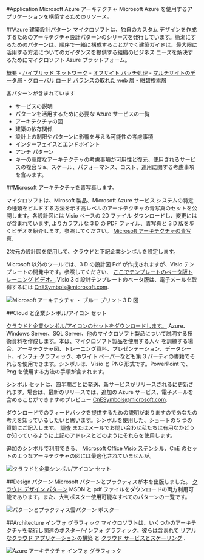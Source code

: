 <properties 
	pageTitle="Application Architecture on Microsoft Azure" 
	description="Architecture overview that covers common design patterns" 
	services="" 
	documentationCenter="" 
	authors="Rboucher" 
	manager="jwhit" 
	editor="mattshel"/>

<tags 
	ms.service="multiple" 
	ms.workload="na" 
	ms.tgt_pltfrm="na" 
	ms.devlang="na" 
	ms.topic="article" 
	ms.date="07/06/2015" 
	ms.author="robb"/>

#Application Microsoft Azure アーキテクチャ
Microsoft Azure を使用するアプリケーションを構築するためのリソース。

##Azure 建築設計パターン
マイクロソフトは、独自のカスタム デザインを作成するためのアーキテクチャ設計パターンのシリーズを発行しています。簡潔にするためのパターンは、順序で一緒に構成することがでく建築ガイドは、最大限に活用する方法についてのガイダンスを提供する組織のビジネス ニーズを解決するためにマイクロソフト Azure プラットフォーム。


[概要](../azure-architectures-cpif-overview/) - 
[ハイブリッド ネットワーク](../azure-architectures-cpif-infrastructure-hybrid-networking/) - 
[オフサイト バッチ処理](../azure-architectures-cpif-foundation-offsite-batch-processing-tier/) -
[マルチサイトのデータ層](../azure-architectures-cpif-foundation-multi-site-data-tier/) -
[グローバル ロード バランスの取れた web 層](../azure-architectures-cpif-foundation-global-load-balanced-web-tier/) -
[紺碧検索層](../azure-architectures-cpif-foundation-azure-search-tier/)
 
各パターンが含まれています
 
- サービスの説明
- パターンを活用するために必要な Azure サービスの一覧
- アーキテクチャの図
- 建築の依存関係
- 設計上の制限やパターンに影響を与える可能性の考慮事項
- インターフェイスとエンドポイント
- アンチ パターン
- キーの高度なアーキテクチャの考慮事項が可用性と復元、使用されるサービスの複合 Sla、スケール、パフォーマンス、コスト、運用に関する考慮事項を含みます。

##Microsoft アーキテクチャを青写真します。

マイクロソフトは、Mirosoft 製品、Microsoft Azure サービス システムの特定の種類をビルドする方法を示す高レベルのアーキテクチャの青写真のセットを公開します。各設計図には Visio ベースの 2D ファイル ダウンロードし、変更にはが含まれています, よりカラフルな 3 D の PDF ファイル、青写真と 3 D 版を歩くビデオを紹介します。参照してください。 
[Microsoft アーキテクチャの青写真](http://msdn.microsoft.com/dn630664). 

2次元の設計図を使用して、クラウドと下記企業シンボルを設定します。  

Microsoft 以外のツールでは、3 D の設計図 Pdf が作成されますが、Visio テンプレートの開発中です。参照してください、 [ここでテンプレートのベータ版トレーニング ビデオ。](http://aka.ms/3dBlueprintTemplate).Visio 3 d 設計テンプレートのベータ版は、電子メールを取得するには [CnESymbols@microsoft.com](mailto:CnESymbols@microsoft.com). 

![Microsoft アーキテクチャ ・ ブルー プリント 3 D 図](./media/architecture-overview/BluePrintThumb.jpg)

##Cloud と企業シンボル/アイコン セット

[クラウドと企業シンボル/アイコンのセットをダウンロードします。](http://aka.ms/CnESymbols) Azure、Windows Server、SQL Server、他のマイクロソフト製品について説明する技術資料を作成します。本は、マイクロソフト製品を使用する人々 を訓練する場合、アーキテクチャ図、トレーニング資料、プレゼンテーション、データシート、インフォ グラフィック、ホワイト ペーパーなども第 3 パーティの書籍でそれらを使用できます。シンボルは、Visio と PNG 形式です。PowerPoint で、Png を使用する方法の手順が含まれます。 

シンボル セットは、四半期ごとに発送、新サービスがリリースされるに更新されます。場合は、最新のリリースでは、追加の Azure サービス、電子メールを含めることができますのプレビュー [CnESymbols@microsoft.com](mailto:CnESymbols@microsoft.com).  

ダウンロードでのフィードバックを提供するための説明がありますのであなたの考えを知っているしたいと思います。シンボルを使用した、ショートの 5 つの質問にご記入します。 [調査](http://aka.ms/azuresymbolssurveyv2) またはメールでお問い合わせ私たちは有用なかどうか知っているように上記のアドレスとどのようにそれらを使用します。  

追加のシンボルで利用できる、 [Microsoft Office Visio ステンシル](http://www.microsoft.com/en-us/download/details.aspx?id=35772)、CnE のセットのようなアーキテクチャの図には最適化されていませんが。  

![クラウドと企業シンボル/アイコン セット](./media/architecture-overview/CnESymbols.png)

##Design パターン
Microsoft パターンとプラクティスが本を出版しました。 [クラウド デザイン パターン](http://msdn.microsoft.com/library/dn568099.aspx) MSDN と pdf ファイルをダウンロードの両方利用可能であります。また、大判ポスター使用可能なすべてのパターンの一覧です。 

![パターンとプラクティス雲パターン ポスター](./media/architecture-overview/PnPPatternPosterThumb.jpg)

##Architecture インフォ グラフィック
マイクロソフトは、いくつかのアーキテクチャを発行し関連のポスター/インフォ グラフィック。彼らは含まれて [リアルなクラウド アプリケーションの構築](http://azure.microsoft.com/documentation/infographics/building-real-world-cloud-apps/) と [クラウド サービスとスケーリング](http://azure.microsoft.com/documentation/infographics/cloud-services/) . 

![Azure アーキテクチャ インフォ グラフィック](./media/architecture-overview/AzureArchInfographicThumb.jpg)
